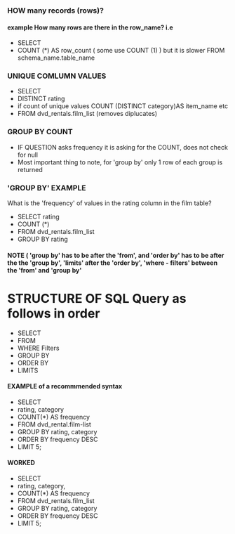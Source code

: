 ### HOW many records (rows)?

#### example How many rows are there in the row_name? i.e
- SELECT 
- COUNT (*) AS row_count  ( some use COUNT (1) ) but it is slower
FROM schema_name.table_name

### UNIQUE COMLUMN VALUES

- SELECT 
- DISTINCT rating
- if count of unique values COUNT (DISTINCT category)AS item_name etc
- FROM dvd_rentals.film_list (removes diplucates)

### GROUP BY COUNT
- IF QUESTION asks frequency it is asking for the COUNT, does not check for null
- Most important thing to note, for 'group by' only 1 row of each group is returned

### 'GROUP BY' EXAMPLE 
What is the 'frequency' of values in the rating column in the film table?
- SELECT rating
- COUNT (*)
- FROM dvd_rentals.film_list
- GROUP BY rating
#### NOTE ( 'group by' has to be after the 'from', and 'order by' has to be after the the 'group by', 'limits' after the 'order by', 'where - filters' between the 'from' and 'group by'

# STRUCTURE OF SQL Query as follows in order
- SELECT
- FROM
- WHERE Filters
- GROUP BY
- ORDER BY
- LIMITS

#### EXAMPLE of a recommmended syntax
- SELECT 
- rating, category
- COUNT(*) AS frequency
- FROM dvd_rental.film-list
- GROUP BY rating, category
- ORDER BY frequency DESC
- LIMIT 5;

#### WORKED 
- SELECT
- rating, category,
- COUNT(*) AS frequency
- FROM dvd_rentals.film_list
- GROUP BY rating, category
- ORDER BY frequency DESC
- LIMIT 5;

